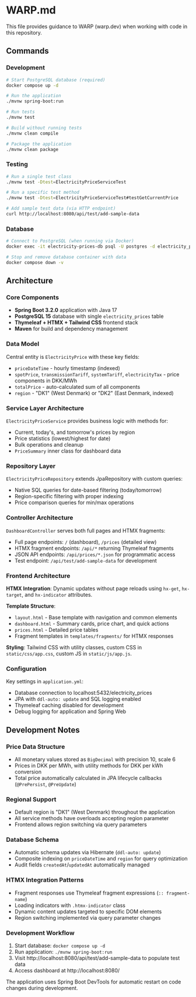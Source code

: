 # WARP.md

This file provides guidance to WARP (warp.dev) when working with code in this repository.

## Commands

### Development
```bash
# Start PostgreSQL database (required)
docker compose up -d

# Run the application
./mvnw spring-boot:run

# Run tests
./mvnw test

# Build without running tests
./mvnw clean compile

# Package the application
./mvnw clean package
```

### Testing
```bash
# Run a single test class
./mvnw test -Dtest=ElectricityPriceServiceTest

# Run a specific test method
./mvnw test -Dtest=ElectricityPriceServiceTest#testGetCurrentPrice

# Add sample test data (via HTTP endpoint)
curl http://localhost:8080/api/test/add-sample-data
```

### Database
```bash
# Connect to PostgreSQL (when running via Docker)
docker exec -it electricity-prices-db psql -U postgres -d electricity_prices

# Stop and remove database container with data
docker compose down -v
```

## Architecture

### Core Components
- **Spring Boot 3.2.0** application with Java 17
- **PostgreSQL 15** database with single `electricity_prices` table
- **Thymeleaf + HTMX + Tailwind CSS** frontend stack
- **Maven** for build and dependency management

### Data Model
Central entity is `ElectricityPrice` with these key fields:
- `priceDateTime` - hourly timestamp (indexed)
- `spotPrice`, `transmissionTariff`, `systemTariff`, `electricityTax` - price components in DKK/MWh
- `totalPrice` - auto-calculated sum of all components
- `region` - "DK1" (West Denmark) or "DK2" (East Denmark, indexed)

### Service Layer Architecture
`ElectricityPriceService` provides business logic with methods for:
- Current, today's, and tomorrow's prices by region
- Price statistics (lowest/highest for date)
- Bulk operations and cleanup
- `PriceSummary` inner class for dashboard data

### Repository Layer
`ElectricityPriceRepository` extends JpaRepository with custom queries:
- Native SQL queries for date-based filtering (today/tomorrow)
- Region-specific filtering with proper indexing
- Price comparison queries for min/max operations

### Controller Architecture
`DashboardController` serves both full pages and HTMX fragments:
- Full page endpoints: `/` (dashboard), `/prices` (detailed view)
- HTMX fragment endpoints: `/api/*` returning Thymeleaf fragments
- JSON API endpoints: `/api/prices/*.json` for programmatic access
- Test endpoint: `/api/test/add-sample-data` for development

### Frontend Architecture
**HTMX Integration**: Dynamic updates without page reloads using `hx-get`, `hx-target`, and `hx-indicator` attributes.

**Template Structure**:
- `layout.html` - Base template with navigation and common elements
- `dashboard.html` - Summary cards, price chart, and quick actions
- `prices.html` - Detailed price tables
- Fragment templates in `templates/fragments/` for HTMX responses

**Styling**: Tailwind CSS with utility classes, custom CSS in `static/css/app.css`, custom JS in `static/js/app.js`.

### Configuration
Key settings in `application.yml`:
- Database connection to localhost:5432/electricity_prices
- JPA with `ddl-auto: update` and SQL logging enabled
- Thymeleaf caching disabled for development
- Debug logging for application and Spring Web

## Development Notes

### Price Data Structure
- All monetary values stored as `BigDecimal` with precision 10, scale 6
- Prices in DKK per MWh, with utility methods for DKK per kWh conversion
- Total price automatically calculated in JPA lifecycle callbacks (`@PrePersist`, `@PreUpdate`)

### Regional Support
- Default region is "DK1" (West Denmark) throughout the application
- All service methods have overloads accepting region parameter
- Frontend allows region switching via query parameters

### Database Schema
- Automatic schema updates via Hibernate (`ddl-auto: update`)
- Composite indexing on `priceDateTime` and `region` for query optimization
- Audit fields `createdAt`/`updatedAt` automatically managed

### HTMX Integration Patterns
- Fragment responses use Thymeleaf fragment expressions (`:: fragment-name`)
- Loading indicators with `.htmx-indicator` class
- Dynamic content updates targeted to specific DOM elements
- Region switching implemented via query parameter changes

### Development Workflow
1. Start database: `docker compose up -d`
2. Run application: `./mvnw spring-boot:run`
3. Visit http://localhost:8080/api/test/add-sample-data to populate test data
4. Access dashboard at http://localhost:8080/

The application uses Spring Boot DevTools for automatic restart on code changes during development.